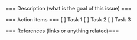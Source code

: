 === Description (what is the goal of this issue) ===

=== Action items ===
[ ] Task 1
[ ] Task 2
[ ] Task 3


=== References (links or anything related)===
